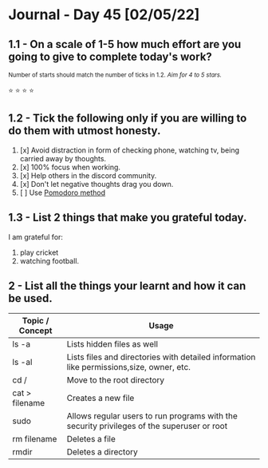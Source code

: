 # Journal - Day 45 [02/05/22]

<!-- ctrl + k v - to preview the .md file  -->

## 1.1 - On a scale of 1-5 how much effort are you going to give to complete today's work?

<small>Number of starts should match the number of ticks in <a>1.2.</a> _Aim for 4 to 5 stars._</small>

<!-- if the :star: emoji doesn't appear in the preview then add the extension Markdown Emoji by Matt Bierner -->

:star: :star: :star: :star:

## 1.2 - Tick the following only if you are willing to do them with utmost honesty.

<!-- [x] to tick -->

1. [x] Avoid distraction in form of checking phone, watching tv, being carried away by thoughts.
2. [x] 100% focus when working.
3. [x] Help others in the discord community.
4. [x] Don't let negative thoughts drag you down.
5. [ ] Use [Pomodoro method](https://pomodoro-tracker.com/)

## 1.3 - List 2 things that make you grateful today.

I am grateful for:

1. play cricket
2. watching football.

## 2 - List all the things your learnt and how it can be used.

<!-- [Example]: git add - can be used to add affected files in the staging area before commit. -->

| Topic / Concept | Usage                                                                                      |
| --------------- | ------------------------------------------------------------------------------------------ |
| ls -a           | Lists hidden files as well                                                                 |
| ls -al          | Lists files and directories with detailed information like permissions,size, owner, etc.   |
| cd /            | Move to the root directory                                                                 |
| cat > filename  | Creates a new file                                                                         |
| sudo            | Allows regular users to run programs with the security privileges of the superuser or root |
| rm filename     | Deletes a file                                                                             |
| rmdir           | Deletes a directory                                                                        |
